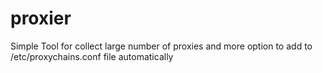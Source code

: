 # proxier
Simple Tool for collect large number of proxies and more option to add to /etc/proxychains.conf file automatically
